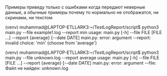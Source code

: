 Примеры приведу только с ошибками когда передают неверные данные, а обычные примеры почему то нормально не отображатся, ни скринами, ни текстом 



(venv) muhammad@LAPTOP-ETLLARK3:~/TestLogReport/script$ python3 main.py --file example1.log   --report  min
usage: main.py [-h] --file FILE [FILE ...] --report {average} [--date DATE]
main.py: error: argument --report: invalid choice: 'min' (choose from 'average')

(venv) muhammad@LAPTOP-ETLLARK3:~/TestLogReport/script$ python3 main.py --file unknown.log   --report  average
usage: main.py [-h] --file FILE [FILE ...] --report {average} [--date DATE]
main.py: error: argument --file: Файл не найден: unknown.log